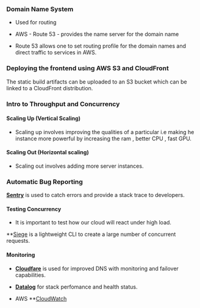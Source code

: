 
### Domain Name System

- Used for routing

- AWS - Route 53 - provides the name server for the domain name
-  Route 53 allows one to set routing profile for the domain names and direct traffic to services in AWS.

### Deploying the frontend using AWS S3 and CloudFront

The static build artifacts  can be uploaded to an S3 bucket which can be linked to a CloudFront distribution. 

### Intro to Throughput and Concurrency

#### Scaling Up (Vertical Scaling)

- Scaling up involves improving the qualities of a particular i.e making he instance more powerful by increasing the ram , better CPU , fast GPU.

#### Scaling Out (Horizontal scaling)

- Scaling out involves adding more server instances.


### Automatic Bug Reporting

**[Sentry](https://sentry.io/)**  is used to catch errors and provide a stack trace to developers.

#### Testing Concurrency

- It is important to test how our cloud will react under high load.

**[Siege](https://www.joedog.org/siege-manual/) is a lightweight CLI to create a large number of concurrent requests.

#### Monitoring 

- **[Cloudfare](https://www.cloudflare.com/)** is used for improved DNS with monitoring and failover capabilities.

- **[Datalog](https://www.datadoghq.com/product/)** for stack perfomance and health status.

- AWS **[CloudWatch](https://aws.amazon.com/cloudwatch/)



